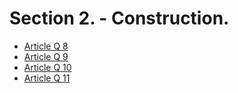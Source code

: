 # Section 2. - Construction.

- [Article Q 8](article-q-8.md)
- [Article Q 9](article-q-9.md)
- [Article Q 10](article-q-10.md)
- [Article Q 11](article-q-11.md)
